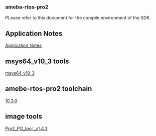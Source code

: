 ### ameba-rtos-pro2
PLease refer to this document for the compile environment of the SDK.

## Application Notes
[Application Notes](https://github.com/Ameba-AIoT/ameba-rtos-pro2/blob/main/doc/AN0700%20Realtek%20AmebaPro2%20application%20note.en.pdf)

## msys64_v10_3 tools
[msys64_v10_3](https://github.com/Ameba-AIoT/ameba-tool-rtos-pro2/releases/tag/msys64_v10_3)

## amebe-rtos-pro2 toolchain
[10.3.0](https://github.com/Ameba-AIoT/ameba-toolchain/releases/tag/V10.3.0-amebe-rtos-pro2)

## image tools
[Pro2_PG_tool _v1.4.3](https://github.com/Ameba-AIoT/ameba-rtos-pro2/tree/main/tools/Pro2_PG_tool%20_v1.4.3)